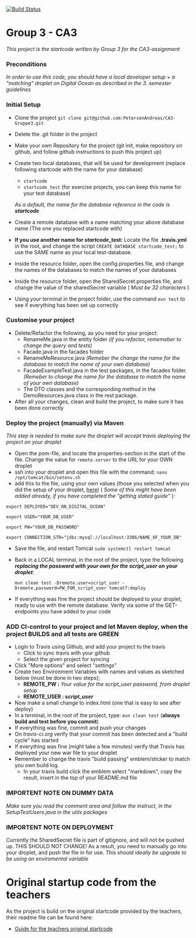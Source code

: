 [![Build Status](https://travis-ci.com/PetersenAndreas/CA3-Gruppe3.svg?branch=master)](https://travis-ci.com/PetersenAndreas/CA3-Gruppe3)

# Group 3 - CA3
*This project is the startcode written by Group 3 for the CA3-assignment*

### Preconditions
*In order to use this code, you should have a local developer setup + a "matching" droplet on Digital Ocean as described in the 3. semester guidelines* 

### Initial Setup
 - Clone the project `git clone git@github.com:PetersenAndreas/CA3-Gruppe3.git`
 - Delete the .git folder in the project
 - Make your own Repository for the project (git init, make repository on github, and follow github instructions to push this project up)
 - Create two local databases, that will be used for development (replace following startcode with the name for your database)
   - `startcode`
   - `startcode_test` (for exercise projects, you can keep this name for your test database)
   
   *As a default, the name for the database reference in the code is **startcode***
 - Create a remote database with a name matching your above database name (The one you replaced startcode with)
 - **If you use another name for *startcode*_test:** Locate the file **.travis.yml** in the root, and change the script `CREATE DATABASE startcode_test;` to use the SAME name as your local test-database.
 - Inside the resource folder, open the config.properties file, and change the names of the databases to match the names of your databases
 - Inside the resource folder, open the SharedSecret.properties file, and change the value of the sharedSecret variable ( *Must be 32 characters* )
 - Using your terminal in the project folder, use the command `mvn test` to see if everything has been set up correctly
 
 ### Customise your project
 - Delete/Refactor the following, as you need for your project:
   - RenameMe.java in the entity folder *(if you refactor, rememeber to change the query and tests)*
   - Facade.java in the facades folder
   - RenameMeResource.java *(Remeber the change the name for the database to match the name of your own database)*
   - FacadeExampleTest.java in the test packages, in the facades folder. *(Remeber to change the name for the database to match the name of your own database)*
   - The DTO classes and the corresponding method in the DemoResources.java class in the rest package.
 - After all your changes, clean and build the project, to make sure it has been done correctly

### Deploy the project (manually) via Maven
*This step is needed to make sure the droplet will accept travis deploying the project on your droplet*
- Open the pom-file, and locate the properties-section in the start of the file. Change the value for `remote.server` to the URL for your OWN droplet
- ssh into your droplet and open this file with the command: `nano /opt/tomcat/bin/setenv.sh`
- add this to the file, using your own values (those you selected when you did the setup of your droplet,  [here](https://docs.google.com/document/d/1POXowHvFNSTL6C-QOlivkSnL_iF1ogsLGFRTckbBdt8/edit#heading=h.11opjunivufy))
( *Some of this might have been added already, if you have completed the "getting stated guide"* ):

`export DEPLOYED="DEV_ON_DIGITAL_OCEAN"`

`export USER="YOUR_DB_USER"`

`export PW="YOUR_DB_PASSWORD"`

`export CONNECTION_STR="jdbc:mysql://localhost:3306/NAME_OF_YOUR_DB"`

- Save the file, and restart Tomcat `sudo systemctl restart tomcat`
- Back in a LOCAL terminal, in the root of the project, type the following ***replacing the password with your own for the script_user on your droplet***:

  `mvn clean test -Dremote.user=script_user -Dremote.password=PW_FOR_script_user tomcat7:deploy`
- If everything was fine the project should be deployed to your droplet, ready to use with the remote database. Verify via some of the GET-endpoints you have added to your code

### ADD CI-control to your project and let Maven deploy, when the project BUILDS and all tests are GREEN
- Login to Travis using Github, and add your project to the travis
  - Click to sync travis with your github
  - Select the given project for syncing
- Click "More options" and select "settings"
- Create two Environment Variables with names and values as sketched below (must be done in two steps);
   - **REMOTE_PW :** *Your value for the script_user password, from droplet setup*
   - **REMOTE_USER : *script_user***
 - Now make a small change to index.html (one that is easy to see after deploy)
 - In a terminal, in the root of the project, type: `mvn clean test` (**always build and test before you commit**)
 - If everything was fine, commit and push your changes
 - On *travis-ci.org* verify that your commit has been detected and a "build cycle" has started
 - If everything was fine (might take a few minutes) verify that Travis has deployed your new war file to your droplet
 - Remember to change the travis "build passing" emblem/sticker to match you own build log.
   - In your travis build click the emblem select "markdown", copy the result, insert in the top of your README.md file

### IMPORTENT NOTE ON DUMMY DATA
 *Make sure you read the comment area and follow the instruct, in the SetupTestUsers.java in the utils packages*
 
### IMPORTENT NOTE ON DEPLOYMENT
 Currently the SharedSecret file is part of gitignore, and will not be pushed up. THIS SHOULD NOT CHANGE!
 As a result, you need to manually go into your droplet, and push the file in for use.
 *This should ideally be upgrade to be using an enviromental variable*

# Original startup code from the teachers

As the project is build on the original startcode provided by the teachers, their readme file can be found here: 
 - [Guide for the teachers original startcode](README_teacher_startcode_guide.md)

